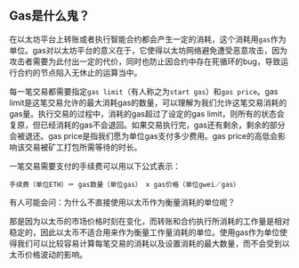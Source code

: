 ## Gas是什么鬼？

在以太坊平台上转账或者执行智能合约都会产生一定的消耗，这个消耗用`gas`作为单位。gas对以太坊平台的意义在于，它使得以太坊网络避免遭受恶意攻击，因为攻击者需要为此付出一定的代价，同时也防止因合约中存在死循环的bug，导致运行合约的节点陷入无休止的运算当中。

每一笔交易都需要指定`gas limit`（有人称之为`start gas`）和`gas price`。gas limit是这笔交易允许的最大消耗gas的数量，可以理解为我们允许这笔交易消耗的gas量。执行交易的过程中，消耗的gas超过了设定的gas limit，则所有的状态会复原，但已经消耗的gas不会退回。如果交易执行完，gas还有剩余，剩余的部分会被退还。gas price是指我们愿为单位gas支付多少费用。gas price的高低会影响该交易被矿工打包所需等待的时长。

一笔交易需要支付的手续费可以用以下公式表示：
```
手续费（单位ETH）＝ gas数量（单位gas） x gas价格（单位gwei／gas）
```

有人可能会问：为什么不直接使用以太币作为衡量消耗的单位呢？

那是因为以太币的市场价格时刻在变化，而转账和合约执行所消耗的工作量是相对稳定的，因此以太币不适合用来作为衡量工作量消耗的单位。使用gas作为单位使得我们可以比较容易计算每笔交易的消耗以及设置消耗的最大数量，而不会受到以太币价格波动的影响。
